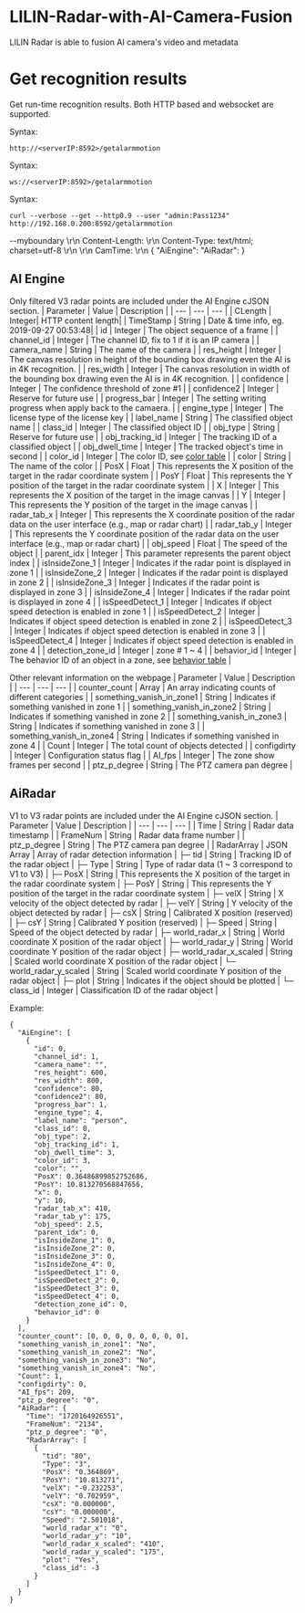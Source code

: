 # LILIN-Radar-with-AI-Camera-Fusion
LILIN Radar is able to fusion AI camera's video and metadata

#  Get recognition results
Get run-time recognition results.  Both HTTP based and websocket are supported.

Syntax: 
```
http://<serverIP:8592>/getalarmmotion
```

Syntax:
```
ws://<serverIP:8592>/getalarmmotion
```

Syntax:
```
curl --verbose --get --http0.9 --user "admin:Pass1234" http://192.168.0.200:8592/getalarmmotion
```

--myboundary
\r\n
Content-Length: <CLength>
\r\n
Content-Type: text/html; charset=utf-8
\r\n
\r\n
CamTime: <TimeStamp>\r\n
{
"AiEngine":<JSON>
"AiRadar":<JSON>
}


## AI Engine
Only filtered V3 radar points are included under the AI Engine cJSON section.
| Parameter	| Value  | Description | 
| --- |  --- |  --- | 
| CLength	| Integer| HTTP content length| 
| TimeStamp	| String | Date & time info, eg. 2019-09-27 00:53:48| 
| id | Integer | The object sequence of a frame |
| channel_id | Integer | The channel ID, fix to 1 if it is an IP camera |
| camera_name | String | The name of the camera |
| res_height | Integer | The canvas resolution in height of the bounding box drawing even the AI is in 4K recognition. |
| res_width | Integer | The canvas resolution in width of the bounding box drawing even the AI is in 4K recognition. |
| confidence | Integer | The confidence threshold of zone #1 |
| confidence2 | Integer | Reserve for future use |
| progress_bar | Integer | The setting writing progress when apply back to the camaera. |
| engine_type | Integer | The license type of the license key |
| label_name | String | The classified object name |
| class_id | Integer | The classified object ID |
| obj_type | String | Reserve for future use |
| obj_tracking_id | Integer | The tracking ID of a classified object |
| obj_dwell_time | Integer | The tracked object's time in second |
| color_id | Integer | The color ID, see [color table](https://github.com/LILINOpenGitHub/LILIN-Edge-Aida-Camera/blob/main/Color%20ID/ColorID.json) |
| color | String | The name of the color |
| PosX | Float | This represents the X position of the target in the radar coordinate system |
| PosY | Float | This represents the Y position of the target in the radar coordinate system |
| X | Integer | This represents the X position of the target in the image canvas |
| Y | Integer | This represents the Y position of the target in the image canvas |
| radar_tab_x | Integer | This represents the X coordinate position of the radar data on the user interface (e.g., map or radar chart) |
| radar_tab_y | Integer | This represents the Y coordinate position of the radar data on the user interface (e.g., map or radar chart) |
| obj_speed | Float | The speed of the object |
| parent_idx | Integer | This parameter represents the parent object index |
| isInsideZone_1 | Integer | Indicates if the radar point is displayed in zone 1 |
| isInsideZone_2 | Integer | Indicates if the radar point is displayed in zone 2 |
| isInsideZone_3 | Integer | Indicates if the radar point is displayed in zone 3 |
| isInsideZone_4 | Integer | Indicates if the radar point is displayed in zone 4 |
| isSpeedDetect_1 | Integer | Indicates if object speed detection is enabled in zone 1 |
| isSpeedDetect_2 | Integer | Indicates if object speed detection is enabled in zone 2 |
| isSpeedDetect_3 | Integer | Indicates if object speed detection is enabled in zone 3 |
| isSpeedDetect_4 | Integer | Indicates if object speed detection is enabled in zone 4 |
| detection_zone_id | Integer | zone # 1 ~ 4 |
| behavior_id | Integer | The behavior ID of an object in a zone, see [behavior table](https://github.com/LILINOpenGitHub/LILIN-Edge-Aida-Camera/blob/main/behaviorID/behaviorID.json) |



Other relevant information on the webpage
| Parameter	| Value  | Description | 
| --- |  --- |  --- | 
| counter_count | Array | An array indicating counts of different categories |
| something_vanish_in_zone1 | String | Indicates if something vanished in zone 1 |
| something_vanish_in_zone2 | String | Indicates if something vanished in zone 2 |
| something_vanish_in_zone3 | String | Indicates if something vanished in zone 3 |
| something_vanish_in_zone4 | String | Indicates if something vanished in zone 4 |
| Count	| Integer | The total count of objects detected |
| configdirty |	Integer | Configuration status flag |
| AI_fps | Integer | The zone show frames per second |
| ptz_p_degree | String | The PTZ camera pan degree |




## AiRadar
V1 to V3 radar points are included under the AI Engine cJSON section.
| Parameter	| Value  | Description | 
| --- |  --- |  --- | 
| Time | String | Radar data timestamp |
| FrameNum | String | Radar data frame number |
| ptz_p_degree | String | The PTZ camera pan degree |
| RadarArray | JSON Array |	Array of radar detection information |
├─ tid | String | Tracking ID of the radar object |
├─ Type	| String | Type of radar data (1 ~ 3 correspond to V1 to V3)  |
├─ PosX | String | This represents the X position of the target in the radar coordinate system |
├─ PosY | String | This represents the Y position of the target in the radar coordinate system |
├─ velX | String | X velocity of the object detected by radar |
├─ velY	| String | Y velocity of the object detected by radar |
├─ csX	| String |	Calibrated X position (reserved) |
├─ csY	| String |	Calibrated Y position (reserved) |
├─ Speed	| String |	Speed of the object detected by radar |
├─ world_radar_x	| String |	World coordinate X position of the radar object |
├─ world_radar_y	| String |	World coordinate Y position of the radar object |
├─ world_radar_x_scaled	| String |	Scaled world coordinate X position of the radar object |
└─ world_radar_y_scaled	| String |	Scaled world coordinate Y position of the radar object |
├─ plot	| String |	Indicates if the object should be plotted |
└─ class_id	| Integer |	Classification ID of the radar object |


Example: 
```
{
  "AiEngine": [
    {
      "id": 0,
      "channel_id": 1,
      "camera_name": "",
      "res_height": 600,
      "res_width": 800,
      "confidence": 80,
      "confidence2": 80,
      "progress_bar": 1,
      "engine_type": 4,
      "label_name": "person",
      "class_id": 0,
      "obj_type": 2,
      "obj_tracking_id": 1,
      "obj_dwell_time": 3,
      "color_id": 3,
      "color": "",
      "PosX": 0.36486899852752686,
      "PosY": 10.813270568847656,
      "x": 0,
      "y": 10,
      "radar_tab_x": 410,
      "radar_tab_y": 175,
      "obj_speed": 2.5,
      "parent_idx": 0,
      "isInsideZone_1": 0,
      "isInsideZone_2": 0,
      "isInsideZone_3": 0,
      "isInsideZone_4": 0,
      "isSpeedDetect_1": 0,
      "isSpeedDetect_2": 0,
      "isSpeedDetect_3": 0,
      "isSpeedDetect_4": 0,
      "detection_zone_id": 0,
      "behavior_id": 0
    }
  ],
  "counter_count": [0, 0, 0, 0, 0, 0, 0, 0],
  "something_vanish_in_zone1": "No",
  "something_vanish_in_zone2": "No",
  "something_vanish_in_zone3": "No",
  "something_vanish_in_zone4": "No",
  "Count": 1,
  "configdirty": 0,
  "AI_fps": 209,
  "ptz_p_degree": "0",
  "AiRadar": {
    "Time": "1720164926551",
    "FrameNum": "2134",
    "ptz_p_degree": "0",
    "RadarArray": [
      {
        "tid": "80",
        "Type": "3",
        "PosX": "0.364869",
        "PosY": "10.813271",
        "velX": "-0.232253",
        "velY": "0.702959",
        "csX": "0.000000",
        "csY": "0.000000",
        "Speed": "2.501018",
        "world_radar_x": "0",
        "world_radar_y": "10",
        "world_radar_x_scaled": "410",
        "world_radar_y_scaled": "175",
        "plot": "Yes",
        "class_id": -3
      }
    ]
  }
}
```
